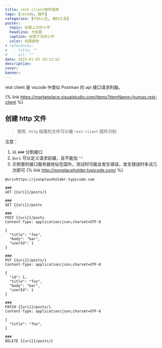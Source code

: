 ```yaml
---
title: rest client插件使用
tags: [vscode, 插件]
categories: [代码人生, 编码工具]
poster:
  topic: 标题上方的小字
  headline: 大标题
  caption: 标题下方的小字
  color: 标题颜色
# references:
#   - title: ""
#     url: ""
date: 2023-01-03 20:13:52
description:
cover:
banner:
---
```


rest client 是 vscode 中类似 Postman 的 api 接口请求利器。

<!-- more -->

{% link https://marketplace.visualstudio.com/items?itemName=humao.rest-client %}

## 创建 http 文件

> 使用 `.http` 结尾的文件可以被 `rest-client` 插件识别

注意：

1. 以 `###` 分割接口
2. `@uri` 可以定义请求前缀，且不能加 `""`
3. 示例里的接口服务器地址在国外，测试时可能会发生错误，发生错误时多试几次即可
   {% link http://jsonplaceholder.typicode.com/ %}

```http api.http
@uri=https://jsonplaceholder.typicode.com

###
GET {{uri}}/posts/1

###
GET {{uri}}/posts

###
POST {{uri}}/posts
Content-Type: application/json;charset=UTF-8

{
  "title": "foo",
  "body": "bar",
  "userId": 1
}

###
PUT {{uri}}/posts/1
Content-Type: application/json;charset=UTF-8

{
  "id": 1,
  "title": "foo",
  "body": "bar",
  "userId": 1
}

###
PATCH {{uri}}/posts/1
Content-Type: application/json;charset=UTF-8

{
  "title": "foo",
}

###
DELETE {{uri}}/posts/1
```
